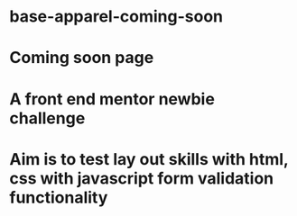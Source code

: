 # base-apparel-coming-soon
# Coming soon page
# A front end mentor newbie challenge
# Aim is to test lay out skills  with html, css with javascript form validation functionality
